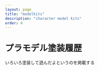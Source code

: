 ```yaml
---
layout: page
title: "modelkits"
description: "character model kits"
order: 4
---
```


# プラモデル塗装履歴

いろいろ塗装して遊んだよというのを掲載する
